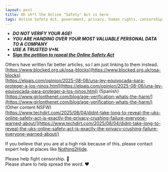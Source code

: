 ```yaml
---
layout: post
title: Oh sh*t the Online "Safety" Act is here
tags: Online Safety Act, government, privacy, human rights, censorship
---
```


- ***DO NOT VERIFY YOUR AGE!***
- ***YOU ARE HANDING OVER YOUR MOST VALUABLE PERSONAL DATA TO A COMPANY***
- ***USE A TRUSTED V\*N.***
- [***Sign the petition to repeal the Online Safety Act***](https://petition.parliament.uk/petitions/722903)
  
Others have written far better articles, so I am just linking to them instead.
  [https://www.blocked.org.uk/osa-blocks](https://www.blocked.org.uk/osa-blocks)  
[https://elpais.com/opinion/2025-08-06/una-ley-equivocada-para-proteger-a-los-ninos.html](https://elpais.com/opinion/2025-08-06/una-ley-equivocada-para-proteger-a-los-ninos.html) (Spanish)  
[https://www.girlonthenet.com/blog/age-verification-whats-the-harm/](https://www.girlonthenet.com/blog/age-verification-whats-the-harm/) (Other content NSFW)  
[https://www.techdirt.com/2025/08/04/didnt-take-long-to-reveal-the-uks-online-safety-act-is-exactly-the-privacy-crushing-failure-everyone-warned-about/](https://www.techdirt.com/2025/08/04/didnt-take-long-to-reveal-the-uks-online-safety-act-is-exactly-the-privacy-crushing-failure-everyone-warned-about/)

If you believe that you are at a high risk because of this, please contact expert help at places like [Nothing2Hide](https://nothing2hide.org/en/).
 

 
Please help fight censorship. 🚀  
Please share to help spread the word. ❤
